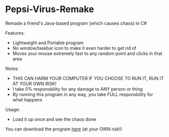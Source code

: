 # Pepsi-Virus-Remake

Remade a friend's Java-based program (which causes chaos) in C#


Features:
- Lightweight and Portable program
- No window/taskbar icon to make it even harder to get rid of
- Moves your mouse extremely fast to any random point and clicks in that area

Notes:
- THIS CAN HARM YOUR COMPUTER IF YOU CHOOSE TO RUN IT, RUN IT AT YOUR OWN RISK!
- I take 0% responsbility for any damage to ANY person or thing
- By running this program in any way, you take FULL responsbility for what happens

Usage:
- Load it up once and see the chaos done

You can download the program [here](https://www.dropbox.com/s/dt4c9l9756rc4zx/Pepsi.exe?dl=0) (at your OWN risk!)